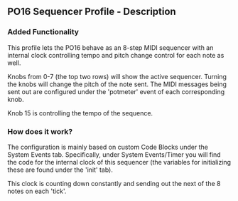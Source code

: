 ## PO16 Sequencer Profile - Description

### Added Functionality

This profile lets the PO16 behave as an 8-step MIDI sequencer with an internal clock controlling tempo and pitch change control for each note as well.

Knobs from 0-7 (the top two rows) will show the active sequencer. Turning the knobs will change the pitch of the note sent. The MIDI messages being sent out are configured under the 'potmeter' event of each corresponding knob.

Knob 15 is controlling the tempo of the sequence.

### How does it work?

The configuration is mainly based on custom Code Blocks under the System Events tab. Specifically, under System Events/Timer you will find the code for the internal clock of this sequencer (the variables for initializing these are found under the 'init' tab).

This clock is counting down constantly and sending out the next of the 8 notes on each 'tick'.

